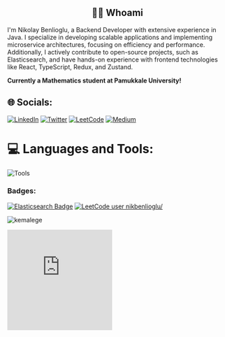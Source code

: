 <h2 align="center"> 👨‍💻 Whoami</h2>


I'm Nikolay Benlioglu, a Backend Developer with extensive experience in Java. I specialize in developing scalable applications and implementing microservice architectures, focusing on efficiency and performance. Additionally, I actively contribute to open-source projects, such as Elasticsearch, and have hands-on experience with frontend technologies like React, TypeScript, Redux, and Zustand.

**Currently a Mathematics student at Pamukkale University!**

## 🌐 Socials:

[![LinkedIn](https://img.shields.io/badge/LinkedIn-0077B5?style=for-the-badge&logo=linkedin&logoColor=white)](https://www.linkedin.com/in/nikolay-benlioglu/)
[![Twitter](https://img.shields.io/badge/Twitter-1DA1F2?style=for-the-badge&logo=twitter&logoColor=white)](https://twitter.com/nbenlioglu_)
[![LeetCode](https://img.shields.io/badge/LeetCode-FFA116?style=for-the-badge&logo=leetcode&logoColor=white)](https://leetcode.com/nikbenlioglu)
[![Medium](https://img.shields.io/badge/Medium-12100E?style=for-the-badge&logo=medium&logoColor=white)](https://medium.com/@nbenliogludev)

# 💻 Languages and Tools:

![Tools](https://skillicons.dev/icons?i=java,spring,rabbitmq,kafka,postgresql,mongodb,docker,react,typescript,redux)


### Badges:

[![Elasticsearch Badge](https://img.shields.io/badge/Elasticsearch-Contributor-brightgreen)](https://github.com/elastic/elasticsearch/commits?author=nbenliogludev)
[![LeetCode user nikbenlioglu/](https://img.shields.io/badge/dynamic/json?style=for-the-badge&labelColor=black&color=%23ffa116&label=Solved&query=solvedOverTotal&url=https%3A%2F%2Fleetcode-badge.vercel.app%2Fapi%2Fusers%2Fnikbenlioglu%2F&logo=leetcode&logoColor=yellow)](https://leetcode.com/nikbenlioglu//)

<p align="left"> <img src="https://komarev.com/ghpvc/?username=nbenliogludev&label=Profile%20views&color=0e75b6&style=flat" alt="kemalege" /> </p>

<iframe src="https://hackerrank-badge.herokuapp.com/nbenliogludev?s=1" style="border: 0; height: 230px; width: 240px; overflow:hidden;" scrolling="no" frameBorder="0"></iframe>

